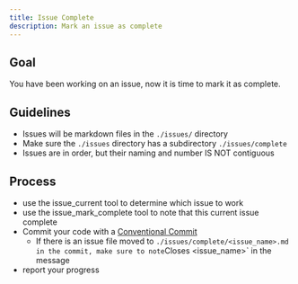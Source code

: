 ```yaml
---
title: Issue Complete
description: Mark an issue as complete
---
```


## Goal

You have been working on an issue, now it is time to mark it as complete.

## Guidelines

- Issues will be markdown files in the `./issues/` directory
- Make sure the `./issues` directory has a subdirectory `./issues/complete`
- Issues are in order, but their naming and number IS NOT contiguous

## Process

- use the issue_current tool to determine which issue to work
- use the issue_mark_complete tool to note that this current issue complete
- Commit your code with a [Conventional Commit](https://www.conventionalcommits.org/en/v1.0.0/#summary)
  - If there is an issue file moved to `./issues/complete/<issue_name>.md in the commit, make sure to note`Closes <issue_name>` in the message
- report your progress
